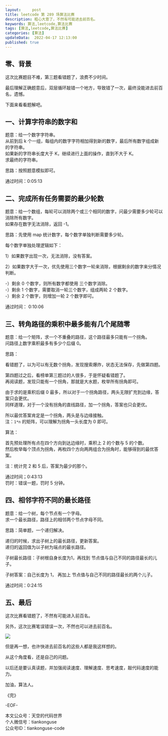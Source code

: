 ```yaml
---   
layout:     post  
title: leetcode 第 289 场算法比赛  
description: 粗心大意了，不然有可能进去前百名。       
keywords: 算法,leetcode,算法比赛  
tags: [算法,leetcode,算法比赛]    
categories: [算法]  
updateData:  2022-04-17 12:13:00  
published: true  
---  
```



## 零、背景  


这次比赛题目不难，第三题看错题了，浪费不少时间。  


最后理解正确题意后，双层循环敲错一个地方，导致错了一次，最终没能进去前百名，遗憾。  


下面来看看题解吧。  


## 一、计算字符串的数字和  


题意：给一个数字字符串。  
从前到后 k 个一组，每组内的数字字符相加得到新的数字，最后所有数字组成新的字符串。  
如果新的字符串长度大于 K，继续进行上面的操作，直到不大于 K。  
求最终的字符串。  


思路：按照题意模拟即可。  


通过时间：0:05:13  


## 二、完成所有任务需要的最少轮数  


题意：给一个数组，每轮可以消除两个或三个相同的数字，问最少需要多少轮可以消除所有数字。  
如果存在数字无法消除，返回 -1。  


思路：先使用 map 统计数字，每个数字单独判断需要多少轮。  


每个数字单独处理逻辑如下：  


1）如果数字出现一次，无法消除，没有答案。  


2）如果数字大于一次，优先使用三个数字一轮来消除，根据剩余的数字来分情况判断。  


-）剩余 0 个数字，则所有数字都使用 三个数字消除。  
-）剩余 1 个数字，需要取消一轮三个数字，组成两轮 2 个数字。  
-）剩余 2 个数字，则增加一轮 2 个数字即可。  


通过时间： 0:10:06  


## 三、转角路径的乘积中最多能有几个尾随零  


题意：给一个矩阵，求一个不重叠的路径，这个路径最多只能有一个拐角。  
问路径上数字乘积最多有多少个后缀 0。  


思路：


看错题了，以为可以有无数个拐角，发现搜索爆炸，状态无法保存，先做第四题。  


第四题过之后，看榜单第三题过的人很多，于是怀疑看错题了。  
再阅读题，发现只能有一个拐角，那就是大水题，枚举所有拐角即可。  


由于求的是乘积后缀 0 最多，所以对于一个拐角路径，两头无限扩充到边缘，答案只会更优。  
同样道理，对于一个没有拐角的直线路径，加一个拐角，答案也只会更优。  


所以最优答案肯定是一个拐角，两头是与边缘接触。  
注：`1*n` 的矩阵，可以理解为拐角一头长度为 0 即可。   


算法： 


首先预处理所有点在四个方向到达边缘时，乘积上 2 的个数与 5 的个数。  
然后枚举每个顶点为拐角，再枚四个方向两两组合为拐角时，能够得到的最优答案。  


注：统计完 2 和 5 后，答案为最少的那个。  


通过时间；0:43:13  
罚时：错误一题，罚时 5 分钟。  


## 四、相邻字符不同的最长路径  


题意：给一个树，每个节点有一个字母。  
求一个最长路径，路径上的相邻两个节点字母不同。  


思路：简单题，一个递归解决。  


递归的时候，求出子树上的最长路径，更新答案。  
递归的返回值为以子树为端点的最长路径。  


子树最长路径：子树根自身长度为1，再找到 节点值与自己不同的路径最长的儿子。  


子树答案：自己长度为 1， 再加上 节点值与自己不同的路径最长的两个儿子。  


通过时间：0:24:15  


## 五、最后  


这次比赛看错题了，不然有可能进入前百名。  


另外，这次比赛笔误错误一次，不然也可以进去前百名。  



![](https://res2022.tiankonguse.com/images/2022/04/17/001.png)



但是再一想，也许快进去前百名的这些人都是我这样想的。  


从这个角度看，还是自己的问题。  


以后还是要认真读题，并加强阅读速度、理解速度、思考速度，敲代码速度的能力。  


加油，算法人。  


《完》  


-EOF-  



本文公众号：天空的代码世界  
个人微信号：tiankonguse  
公众号ID：tiankonguse-code  
  

